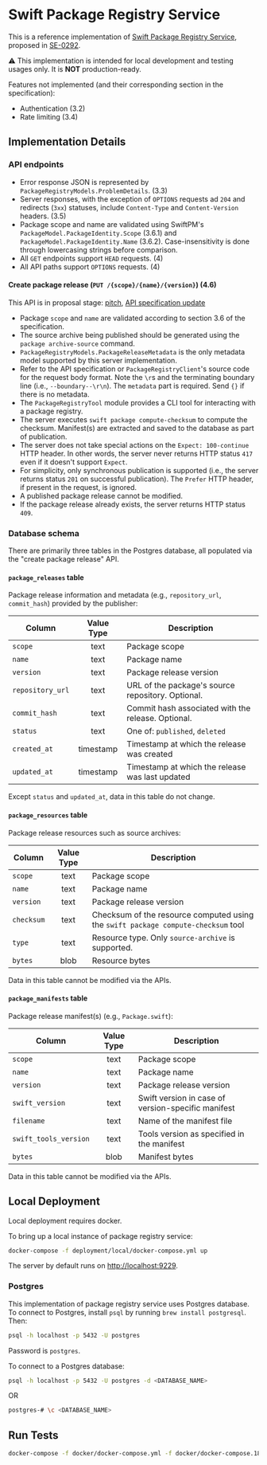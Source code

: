 # Swift Package Registry Service

This is a reference implementation of [Swift Package Registry Service](https://github.com/apple/swift-package-manager/blob/main/Documentation/Registry.md),
proposed in [SE-0292](https://github.com/apple/swift-evolution/blob/main/proposals/0292-package-registry-service.md).

:warning: This implementation is intended for local development and testing usages only. It is **NOT** production-ready.

Features not implemented (and their corresponding section in the specification):
- Authentication (3.2)
- Rate limiting (3.4)

## Implementation Details

### API endpoints

- Error response JSON is represented by `PackageRegistryModels.ProblemDetails`. (3.3)
- Server responses, with the exception of `OPTIONS` requests ad  `204` and redirects (`3xx`) statuses, include `Content-Type` and `Content-Version` headers. (3.5)
- Package scope and name are validated using SwiftPM's `PackageModel.PackageIdentity.Scope` (3.6.1) and `PackageModel.PackageIdentity.Name` (3.6.2). Case-insensitivity is done through lowercasing strings before comparison.
- All `GET` endpoints support `HEAD` requests. (4)
- All API paths support `OPTIONS` requests. (4)

#### Create package release (`PUT /{scope}/{name}/{version}`) (4.6) 

This API is in proposal stage: [pitch](https://forums.swift.org/t/package-registry-service-publish-endpoint/51067), [API specification update](https://github.com/apple/swift-evolution/pull/1424)

- Package `scope` and `name` are validated according to section 3.6 of the specification. 
- The source archive being published should be generated using the `package archive-source` command.
- `PackageRegistryModels.PackageReleaseMetadata` is the only metadata model supported by this server implementation. 
- Refer to the API specification or `PackageRegistryClient`'s source code for the request body format. Note the `\r`s and the terminating boundary line (i.e., `--boundary--\r\n`). The `metadata` part is required. Send `{}` if there is no metadata.
- The `PackageRegistryTool` module provides a CLI tool for interacting with a package registry. 
- The server executes `swift package compute-checksum` to compute the checksum. Manifest(s) are extracted and saved to the database as part of publication.
- The server does not take special actions on the `Expect: 100-continue` HTTP header. In other words, the server never returns HTTP status `417` even if it doesn't support `Expect`.
- For simplicity, only synchronous publication is supported (i.e., the server returns status `201` on successful publication). The `Prefer` HTTP header, if present in the request, is ignored.
- A published package release cannot be modified.
- If the package release already exists, the server returns HTTP status `409`.

### Database schema

There are primarily three tables in the Postgres database, all populated via the "create package release" API.

#### `package_releases` table

Package release information and metadata (e.g., `repository_url`, `commit_hash`) provided by the publisher:

| Column               | Value Type       | Description                                           |
| -------------------- |:----------------:| ----------------------------------------------------- |
| `scope`              | text             | Package scope                                         |
| `name`               | text             | Package name                                          |
| `version`            | text             | Package release version                               |
| `repository_url`     | text             | URL of the package's source repository. Optional.     |
| `commit_hash`        | text             | Commit hash associated with the release. Optional.    |
| `status`             | text             | One of: `published`, `deleted`                        |
| `created_at`         | timestamp        | Timestamp at which the release was created            |
| `updated_at`         | timestamp        | Timestamp at which the release was last updated       |

Except `status` and `updated_at`, data in this table do not change.

#### `package_resources` table

Package release resources such as source archives:

| Column               | Value Type       | Description                                           |
| -------------------- |:----------------:| ----------------------------------------------------- |
| `scope`              | text             | Package scope                                         |
| `name`               | text             | Package name                                          |
| `version`            | text             | Package release version                               |
| `checksum`           | text             | Checksum of the resource computed using the `swift package compute-checksum` tool |
| `type`               | text             | Resource type. Only `source-archive` is supported.    |
| `bytes`              | blob             | Resource bytes                                        |

Data in this table cannot be modified via the APIs.

#### `package_manifests` table

Package release manifest(s) (e.g., `Package.swift`):

| Column                  | Value Type       | Description                                           |
| ----------------------- |:----------------:| ----------------------------------------------------- |
| `scope`                 | text             | Package scope                                         |
| `name`                  | text             | Package name                                          |
| `version`               | text             | Package release version                               |
| `swift_version`         | text             | Swift version in case of version-specific manifest    |
| `filename`              | text             | Name of the manifest file                             |
| `swift_tools_version`   | text             | Tools version as specified in the manifest            |
| `bytes`                 | blob             | Manifest bytes                                        |

Data in this table cannot be modified via the APIs.

## Local Deployment

Local deployment requires docker.

To bring up a local instance of package registry service:

```bash
docker-compose -f deployment/local/docker-compose.yml up
```

The server by default runs on [http://localhost:9229](http://localhost:9229).

### Postgres

This implementation of package registry service uses Postgres database. To connect to Postgres, install `psql` by running
`brew install postgresql`. Then:

```bash
psql -h localhost -p 5432 -U postgres
```

Password is `postgres`.

To connect to a Postgres database:

```bash
psql -h localhost -p 5432 -U postgres -d <DATABASE_NAME>
```

OR

```bash
postgres-# \c <DATABASE_NAME>
```

## Run Tests

```bash
docker-compose -f docker/docker-compose.yml -f docker/docker-compose.1804.54.yml run test-registry
```
